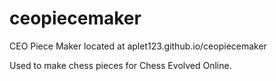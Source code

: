 # ceopiecemaker
CEO Piece Maker located at aplet123.github.io/ceopiecemaker

Used to make chess pieces for Chess Evolved Online.
